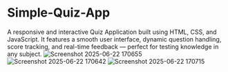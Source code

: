 # Simple-Quiz-App
A responsive and interactive Quiz Application built using HTML, CSS, and JavaScript. It features a smooth user interface, dynamic question handling, score tracking, and real-time feedback — perfect for testing knowledge in any subject.
![Screenshot 2025-06-22 170655](https://github.com/user-attachments/assets/bc7c62c5-ab51-4f34-9a2e-cd70748f843f)
![Screenshot 2025-06-22 170642](https://github.com/user-attachments/assets/d5720396-420d-4079-81a8-b7c04469522d)
![Screenshot 2025-06-22 170715](https://github.com/user-attachments/assets/ecfb84c3-e853-4b53-9226-bb7e24d3dd9b)

